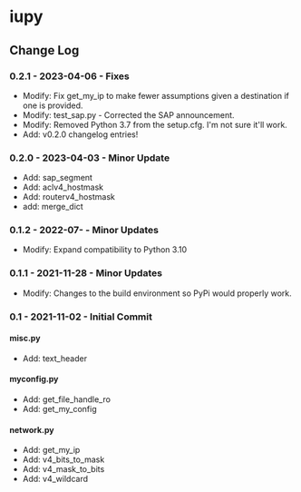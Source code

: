 # iupy

## Change Log

### 0.2.1 - 2023-04-06 - Fixes
* Modify: Fix get_my_ip to make fewer assumptions given a destination if one is provided.
* Modify: test_sap.py - Corrected the SAP announcement.
* Modify: Removed Python 3.7 from the setup.cfg.  I'm not sure it'll work.
* Add: v0.2.0 changelog entries!

### 0.2.0 - 2023-04-03 - Minor Update
* Add: sap_segment
* Add: aclv4_hostmask
* Add: routerv4_hostmask
* add: merge_dict

### 0.1.2 - 2022-07- - Minor Updates
* Modify: Expand compatibility to Python 3.10

### 0.1.1 - 2021-11-28 - Minor Updates
* Modify: Changes to the build environment so PyPi would properly work.

### 0.1 - 2021-11-02 - Initial Commit

#### misc.py
* Add: text_header

#### myconfig.py
* Add: get_file_handle_ro
* Add: get_my_config

#### network.py
* Add: get_my_ip
* Add: v4_bits_to_mask
* Add: v4_mask_to_bits
* Add: v4_wildcard